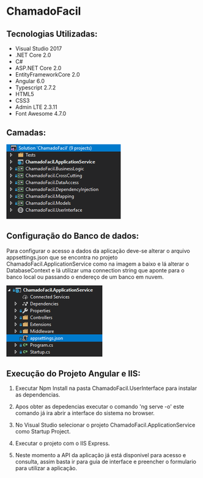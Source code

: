 # ChamadoFacil
## Tecnologias Utilizadas:

* Visual Studio 2017
* .NET Core 2.0
* C#
* ASP.NET Core 2.0
* EntityFrameworkCore 2.0
* Angular 6.0
* Typescript 2.7.2
* HTML5
* CSS3
* Admin LTE 2.3.11
* Font Awesome 4.7.0

## Camadas:

![](https://github.com/cpsilva/ChamadoFacil/blob/master/Screenshots/layers.PNG)

## Configuração do Banco de dados:

Para configurar o acesso a dados da aplicação deve-se alterar o arquivo appsettings.json que se encontra no projeto ChamadoFacil.ApplicationService como na imagem a baixo e lá alterar o DatabaseContext e lá utilizar uma connection string que aponte para o banco local ou passando o endereço de um banco em nuvem.

![](https://github.com/cpsilva/ChamadoFacil/blob/master/Screenshots/appsettings.PNG)

## Execução do Projeto Angular e IIS:

1. Executar Npm Install na pasta ChamadoFacil.UserInterface para instalar as dependencias.

2. Apos obter as depedencias executar o comando 'ng serve -o' este comando já ira abrir a interface do sistema no browser.

3. No Visual Studio selecionar o projeto ChamadoFacil.ApplicationService como Startup Project.

4. Executar o projeto com o IIS Express.

5. Neste momento a API da aplicação já está disponivel para acesso e consulta, assim basta ir para guia de interface e preencher o formulario para utilizar a aplicação.
